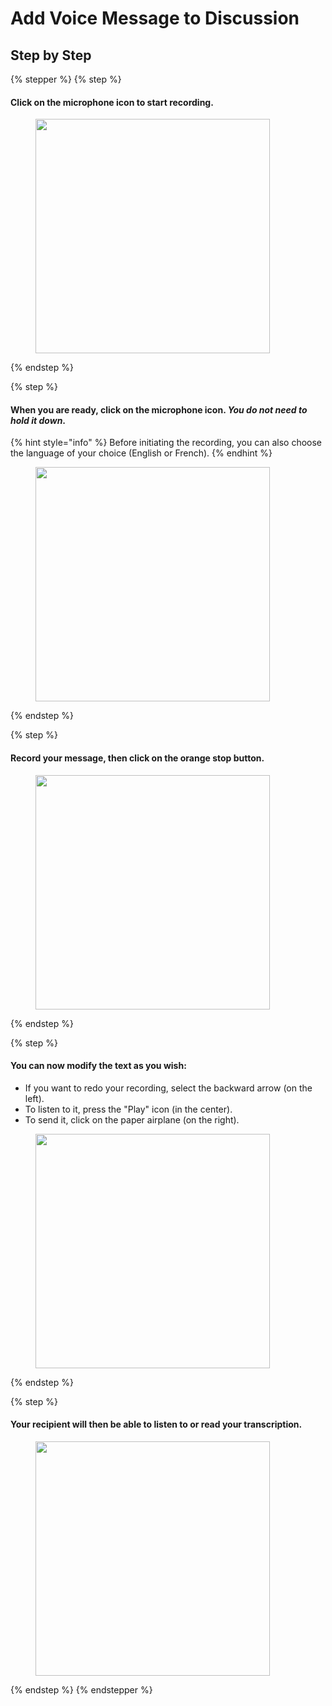 # Add Voice Message to Discussion

## Step by Step

{% stepper %}
{% step %}
#### Click on the microphone icon to start recording.

<div align="left"><figure><img src="../../.gitbook/assets/Ajouter un message vocal à une discussion - Step 1.png" alt="" width="375"><figcaption></figcaption></figure></div>
{% endstep %}

{% step %}
#### When you are ready, click on the microphone icon. _You do not need to hold it down_.

{% hint style="info" %}
Before initiating the recording, you can also choose the language of your choice (English or French).
{% endhint %}

<div align="left"><figure><img src="../../.gitbook/assets/Ajouter un message vocal à une discussion - Step 2.jpeg" alt="" width="375"><figcaption></figcaption></figure></div>
{% endstep %}

{% step %}
#### Record your message, then click on the orange stop button.

<div align="left"><figure><img src="../../.gitbook/assets/Ajouter un message vocal à une discussion - Step 4.jpeg" alt="" width="375"><figcaption></figcaption></figure></div>
{% endstep %}

{% step %}
#### You can now modify the text as you wish:

* If you want to redo your recording, select the backward arrow (on the left).
* To listen to it, press the "Play" icon (in the center).
* To send it, click on the paper airplane (on the right).

<div align="left"><figure><img src="../../.gitbook/assets/Ajouter un message vocal à une discussion - Step 5.jpeg" alt="" width="375"><figcaption></figcaption></figure></div>
{% endstep %}

{% step %}
#### Your recipient will then be able to listen to or read your transcription.

<div align="left"><figure><img src="../../.gitbook/assets/Ajouter un message vocal à une discussion - Step 6.jpeg" alt="" width="375"><figcaption></figcaption></figure></div>
{% endstep %}
{% endstepper %}
